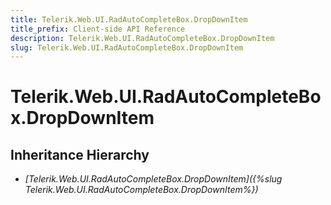 ```yaml
---
title: Telerik.Web.UI.RadAutoCompleteBox.DropDownItem
title_prefix: Client-side API Reference
description: Telerik.Web.UI.RadAutoCompleteBox.DropDownItem
slug: Telerik.Web.UI.RadAutoCompleteBox.DropDownItem
---
```


# Telerik.Web.UI.RadAutoCompleteBox.DropDownItem

## Inheritance Hierarchy

* *[Telerik.Web.UI.RadAutoCompleteBox.DropDownItem]({%slug Telerik.Web.UI.RadAutoCompleteBox.DropDownItem%})*

